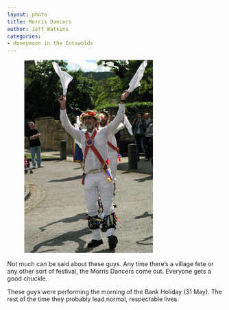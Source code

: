 ```yaml
---
layout: photo
title: Morris Dancers
author: Jeff Watkins
categories:
- Honeymoon in the Cotswolds
---
```


<figure><img class="photo" src="/photos/IMG_0932.jpg"></figure>

Not much can be said about these guys. Any time there’s a village fete or any
other sort of festival, the Morris Dancers come out. Everyone gets a good
chuckle.

These guys were performing the morning of the Bank Holiday (31 May). The rest
of the time they probably lead normal, respectable lives.


